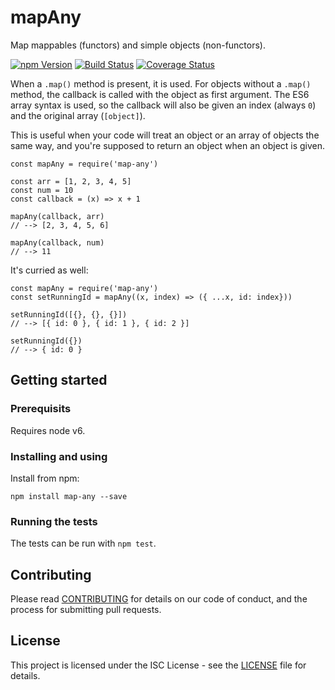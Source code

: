 # mapAny

Map mappables (functors) and simple objects (non-functors).

[![npm Version](https://img.shields.io/npm/v/map-any.svg)](https://www.npmjs.com/package/map-any)
[![Build Status](https://travis-ci.org/kjellorten/map-any.svg?branch=master)](https://travis-ci.org/kjellorten/map-any)
[![Coverage Status](https://coveralls.io/repos/github/kjellorten/map-any/badge.svg?branch=master)](https://coveralls.io/github/kjellorten/map-any?branch=master)

When a `.map()` method is present, it is used. For objects without a `.map()`
method, the callback is called with the object as first argument. The ES6 array
syntax is used, so the callback will also be given an index (always `0`) and
the original array (`[object]`).

This is useful when your code will treat an object or an array of objects the
same way, and you're supposed to return an object when an object is given.

```
const mapAny = require('map-any')

const arr = [1, 2, 3, 4, 5]
const num = 10
const callback = (x) => x + 1

mapAny(callback, arr)
// --> [2, 3, 4, 5, 6]

mapAny(callback, num)
// --> 11
```

It's curried as well:
```
const mapAny = require('map-any')
const setRunningId = mapAny((x, index) => ({ ...x, id: index}))

setRunningId([{}, {}, {}])
// --> [{ id: 0 }, { id: 1 }, { id: 2 }]

setRunningId({})
// --> { id: 0 }
```

## Getting started

### Prerequisits

Requires node v6.

### Installing and using

Install from npm:

```
npm install map-any --save
```

### Running the tests

The tests can be run with `npm test`.

## Contributing

Please read
[CONTRIBUTING](https://github.com/kjellmorten/map-any/blob/master/CONTRIBUTING.md)
for details on our code of conduct, and the process for submitting pull
requests.

## License

This project is licensed under the ISC License - see the
[LICENSE](https://github.com/kjellmorten/map-any/blob/master/LICENSE)
file for details.
